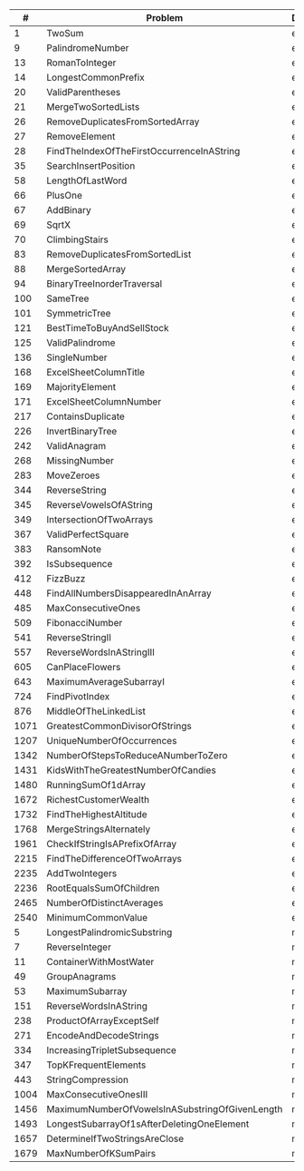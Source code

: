 | # | Problem | Difficulty | Solution |
|---|---------|------------|----------|
| 1 | TwoSum | easy | [Java](src/easy/_1_TwoSum.java) |
| 9 | PalindromeNumber | easy | [Java](src/easy/_9_PalindromeNumber.java) |
| 13 | RomanToInteger | easy | [Java](src/easy/_13_RomanToInteger.java) |
| 14 | LongestCommonPrefix | easy | [Java](src/easy/_14_LongestCommonPrefix.java) |
| 20 | ValidParentheses | easy | [Java](src/easy/_20_ValidParentheses.java) |
| 21 | MergeTwoSortedLists | easy | [Java](src/easy/_21_MergeTwoSortedLists.java) |
| 26 | RemoveDuplicatesFromSortedArray | easy | [Java](src/easy/_26_RemoveDuplicatesFromSortedArray.java) |
| 27 | RemoveElement | easy | [Java](src/easy/_27_RemoveElement.java) |
| 28 | FindTheIndexOfTheFirstOccurrenceInAString | easy | [Java](src/easy/_28_FindTheIndexOfTheFirstOccurrenceInAString.java) |
| 35 | SearchInsertPosition | easy | [Java](src/easy/_35_SearchInsertPosition.java) |
| 58 | LengthOfLastWord | easy | [Java](src/easy/_58_LengthOfLastWord.java) |
| 66 | PlusOne | easy | [Java](src/easy/_66_PlusOne.java) |
| 67 | AddBinary | easy | [Java](src/easy/_67_AddBinary.java) |
| 69 | SqrtX | easy | [Java](src/easy/_69_SqrtX.java) |
| 70 | ClimbingStairs | easy | [Java](src/easy/_70_ClimbingStairs.java) |
| 83 | RemoveDuplicatesFromSortedList | easy | [Java](src/easy/_83_RemoveDuplicatesFromSortedList.java) |
| 88 | MergeSortedArray | easy | [Java](src/easy/_88_MergeSortedArray.java) |
| 94 | BinaryTreeInorderTraversal | easy | [Java](src/easy/_94_BinaryTreeInorderTraversal.java) |
| 100 | SameTree | easy | [Java](src/easy/_100_SameTree.java) |
| 101 | SymmetricTree | easy | [Java](src/easy/_101_SymmetricTree.java) |
| 121 | BestTimeToBuyAndSellStock | easy | [Java](src/easy/_121_BestTimeToBuyAndSellStock.java) |
| 125 | ValidPalindrome | easy | [Java](src/easy/_125_ValidPalindrome.java) |
| 136 | SingleNumber | easy | [Java](src/easy/_136_SingleNumber.java) |
| 168 | ExcelSheetColumnTitle | easy | [Java](src/easy/_168_ExcelSheetColumnTitle.java) |
| 169 | MajorityElement | easy | [Java](src/easy/_169_MajorityElement.java) |
| 171 | ExcelSheetColumnNumber | easy | [Java](src/easy/_171_ExcelSheetColumnNumber.java) |
| 217 | ContainsDuplicate | easy | [Java](src/easy/_217_ContainsDuplicate.java) |
| 226 | InvertBinaryTree | easy | [Java](src/easy/_226_InvertBinaryTree.java) |
| 242 | ValidAnagram | easy | [Java](src/easy/_242_ValidAnagram.java) |
| 268 | MissingNumber | easy | [Java](src/easy/_268_MissingNumber.java) |
| 283 | MoveZeroes | easy | [Java](src/easy/_283_MoveZeroes.java) |
| 344 | ReverseString | easy | [Java](src/easy/_344_ReverseString.java) |
| 345 | ReverseVowelsOfAString | easy | [Java](src/easy/_345_ReverseVowelsOfAString.java) |
| 349 | IntersectionOfTwoArrays | easy | [Java](src/easy/_349_IntersectionOfTwoArrays.java) |
| 367 | ValidPerfectSquare | easy | [Java](src/easy/_367_ValidPerfectSquare.java) |
| 383 | RansomNote | easy | [Java](src/easy/_383_RansomNote.java) |
| 392 | IsSubsequence | easy | [Java](src/easy/_392_IsSubsequence.java) |
| 412 | FizzBuzz | easy | [Java](src/easy/_412_FizzBuzz.java) |
| 448 | FindAllNumbersDisappearedInAnArray | easy | [Java](src/easy/_448_FindAllNumbersDisappearedInAnArray.java) |
| 485 | MaxConsecutiveOnes | easy | [Java](src/easy/_485_MaxConsecutiveOnes.java) |
| 509 | FibonacciNumber | easy | [Java](src/easy/_509_FibonacciNumber.java) |
| 541 | ReverseStringII | easy | [Java](src/easy/_541_ReverseStringII.java) |
| 557 | ReverseWordsInAStringIII | easy | [Java](src/easy/_557_ReverseWordsInAStringIII.java) |
| 605 | CanPlaceFlowers | easy | [Java](src/easy/_605_CanPlaceFlowers.java) |
| 643 | MaximumAverageSubarrayI | easy | [Java](src/easy/_643_MaximumAverageSubarrayI.java) |
| 724 | FindPivotIndex | easy | [Java](src/easy/_724_FindPivotIndex.java) |
| 876 | MiddleOfTheLinkedList | easy | [Java](src/easy/_876_MiddleOfTheLinkedList.java) |
| 1071 | GreatestCommonDivisorOfStrings | easy | [Java](src/easy/_1071_GreatestCommonDivisorOfStrings.java) |
| 1207 | UniqueNumberOfOccurrences | easy | [Java](src/easy/_1207_UniqueNumberOfOccurrences.java) |
| 1342 | NumberOfStepsToReduceANumberToZero | easy | [Java](src/easy/_1342_NumberOfStepsToReduceANumberToZero.java) |
| 1431 | KidsWithTheGreatestNumberOfCandies | easy | [Java](src/easy/_1431_KidsWithTheGreatestNumberOfCandies.java) |
| 1480 | RunningSumOf1dArray | easy | [Java](src/easy/_1480_RunningSumOf1dArray.java) |
| 1672 | RichestCustomerWealth | easy | [Java](src/easy/_1672_RichestCustomerWealth.java) |
| 1732 | FindTheHighestAltitude | easy | [Java](src/easy/_1732_FindTheHighestAltitude.java) |
| 1768 | MergeStringsAlternately | easy | [Java](src/easy/_1768_MergeStringsAlternately.java) |
| 1961 | CheckIfStringIsAPrefixOfArray | easy | [Java](src/easy/_1961_CheckIfStringIsAPrefixOfArray.java) |
| 2215 | FindTheDifferenceOfTwoArrays | easy | [Java](src/easy/_2215_FindTheDifferenceOfTwoArrays.java) |
| 2235 | AddTwoIntegers | easy | [Java](src/easy/_2235_AddTwoIntegers.java) |
| 2236 | RootEqualsSumOfChildren | easy | [Java](src/easy/_2236_RootEqualsSumOfChildren.java) |
| 2465 | NumberOfDistinctAverages | easy | [Java](src/easy/_2465_NumberOfDistinctAverages.java) |
| 2540 | MinimumCommonValue | easy | [Java](src/easy/_2540_MinimumCommonValue.java) |
| 5 | LongestPalindromicSubstring | medium | [Java](src/medium/_5_LongestPalindromicSubstring.java) |
| 7 | ReverseInteger | medium | [Java](src/medium/_7_ReverseInteger.java) |
| 11 | ContainerWithMostWater | medium | [Java](src/medium/_11_ContainerWithMostWater.java) |
| 49 | GroupAnagrams | medium | [Java](src/medium/_49_GroupAnagrams.java) |
| 53 | MaximumSubarray | medium | [Java](src/medium/_53_MaximumSubarray.java) |
| 151 | ReverseWordsInAString | medium | [Java](src/medium/_151_ReverseWordsInAString.java) |
| 238 | ProductOfArrayExceptSelf | medium | [Java](src/medium/_238_ProductOfArrayExceptSelf.java) |
| 271 | EncodeAndDecodeStrings | medium | [Java](src/medium/_271_EncodeAndDecodeStrings.java) |
| 334 | IncreasingTripletSubsequence | medium | [Java](src/medium/_334_IncreasingTripletSubsequence.java) |
| 347 | TopKFrequentElements | medium | [Java](src/medium/_347_TopKFrequentElements.java) |
| 443 | StringCompression | medium | [Java](src/medium/_443_StringCompression.java) |
| 1004 | MaxConsecutiveOnesIII | medium | [Java](src/medium/_1004_MaxConsecutiveOnesIII.java) |
| 1456 | MaximumNumberOfVowelsInASubstringOfGivenLength | medium | [Java](src/medium/_1456_MaximumNumberOfVowelsInASubstringOfGivenLength.java) |
| 1493 | LongestSubarrayOf1sAfterDeletingOneElement | medium | [Java](src/medium/_1493_LongestSubarrayOf1sAfterDeletingOneElement.java) |
| 1657 | DetermineIfTwoStringsAreClose | medium | [Java](src/medium/_1657_DetermineIfTwoStringsAreClose.java) |
| 1679 | MaxNumberOfKSumPairs | medium | [Java](src/medium/_1679_MaxNumberOfKSumPairs.java) |
